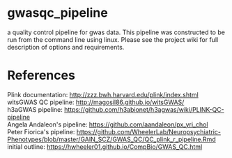 # gwasqc_pipeline
a quality control pipeline for gwas data. This pipeline was constructed to be run from the command line using linux. Please see the project wiki for full description of options and requirements.


# References
Plink documentation: http://zzz.bwh.harvard.edu/plink/index.shtml  
witsGWAS QC pipeline: http://magosil86.github.io/witsGWAS/  
h3aGWAS pipeline: https://github.com/h3abionet/h3agwas/wiki/PLINK-QC-pipeline  
Angela Andaleon's pipeline: https://github.com/aandaleon/px_yri_chol  
Peter Fiorica's pipeline: https://github.com/WheelerLab/Neuropsychiatric-Phenotypes/blob/master/GAIN_SCZ/GWAS_QC/QC_plink_r_pipeline.Rmd  
initial outline: https://hwheeler01.github.io/CompBio/GWAS_QC.html  
